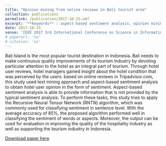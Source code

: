 ```yaml
---
title: "Opinion mining from online reviews in Bali tourist area"
collection: publications
permalink: /publication/2017-10-25-omf
excerpt: '**Keywords** : aspect-based sentiment analysis, opinion mining, hospitality industry, text mining, recursive neural tensor network'
date: 2017-10-25
venue: 'IEEE 2017 3rd International Conference on Science in Information Technology (ICSITech)'
# paperurl: 'na'
# citation: 'na'
---
```

Bali Island is the most popular tourist destination in Indonesia. Bali needs to make continuous quality improvements of its tourism industry by devoting particular attention to the hotel as an integral part of tourism. Through hotel user reviews, hotel managers gained insight about the hotel condition that was perceived by the users. based on online reviews in Tripadvisor.com, this study used text mining approach and aspect-based sentiment analysis to obtain hotel user opinion in the form of sentiment. Aspect-based sentiment analysis is able to provide information that is not provided by the typical sentiment analysis. To perform these tasks, this study tries to apply the Recursive Neural Tensor Network (RNTN) algorithm, which was commonly used for classifying sentiment in sentence level. With the average accuracy of 85%, the proposed algorithm performed well in classifying the sentiment of words or aspects. Moreover, the output can be used for evaluation in improving the quality of the hospitality industry as well as supporting the tourism industry in Indonesia.

[Download paper here](https://ieeexplore.ieee.org/abstract/document/8257115/)